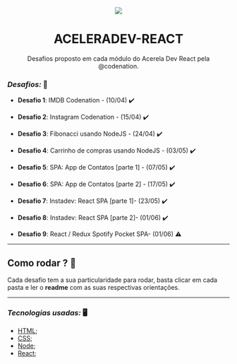 <p align="center">
  <img src="https://user-images.githubusercontent.com/27302446/83697801-4a847300-a5d6-11ea-9e8f-dbc0cc1d2568.png">
</p>

<h1 align="center">ACELERADEV-REACT</h1>
<p align="center">Desafios proposto em cada módulo do Acerela Dev React pela @codenation.</p>

### *Desafios:* 🚀

* **Desafio 1**: IMDB Codenation - (10/04) :heavy_check_mark:

* **Desafio 2**: Instagram Codenation  - (15/04) :heavy_check_mark:

* **Desafio 3**: Fibonacci usando NodeJS  - (24/04) :heavy_check_mark:

* **Desafio 4**: Carrinho de compras usando NodeJS  - (03/05) :heavy_check_mark:

* **Desafio 5**: SPA: App de Contatos [parte 1] - (07/05) :heavy_check_mark:

* **Desafio 6**: SPA: App de Contatos [parte 2] - (17/05) :heavy_check_mark:

* **Desafio 7**: Instadev: React SPA [parte 1]- (23/05) :heavy_check_mark:

* **Desafio 8**: Instadev: React SPA [parte 2]- (01/06) :heavy_check_mark:

* **Desafio 9**: React / Redux Spotify Pocket SPA- (01/06) :warning:

*****
## Como rodar ? 🚀

Cada desafio tem a sua particularidade para rodar, basta clicar em cada pasta e ler o **readme** com as suas respectivas orientações. 

*****
### *Tecnologias usadas:* 🖥️

- [HTML]();
- [CSS]();
- [Node]();
- [React](https://pt-br.reactjs.org/docs/getting-started.html);
